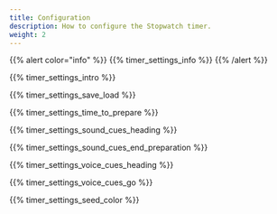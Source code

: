 ```yaml
---
title: Configuration
description: How to configure the Stopwatch timer.
weight: 2
---
```


{{% alert  color="info" %}}
{{% timer_settings_info %}}
{{% /alert %}}

{{% timer_settings_intro %}}

{{% timer_settings_save_load %}}

{{% timer_settings_time_to_prepare %}}

{{% timer_settings_sound_cues_heading %}}

{{% timer_settings_sound_cues_end_preparation %}}

{{% timer_settings_voice_cues_heading %}}

{{% timer_settings_voice_cues_go %}}

{{% timer_settings_seed_color %}}
